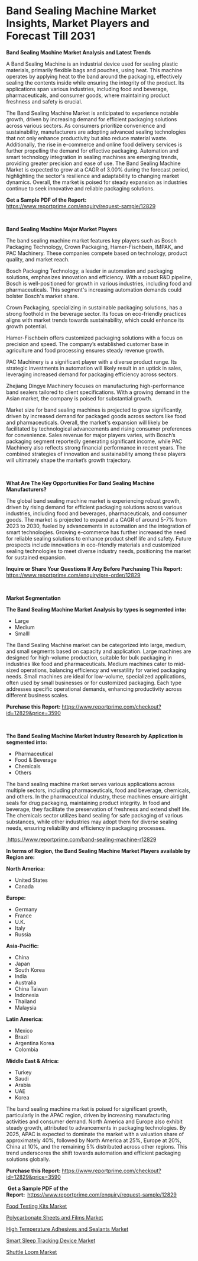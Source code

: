 <p><h1>Band Sealing Machine Market Insights, Market Players and Forecast Till 2031</h1></p><p><strong>Band Sealing Machine Market Analysis and Latest Trends</strong></p>
<p><p>A Band Sealing Machine is an industrial device used for sealing plastic materials, primarily flexible bags and pouches, using heat. This machine operates by applying heat to the band around the packaging, effectively sealing the contents inside while ensuring the integrity of the product. Its applications span various industries, including food and beverage, pharmaceuticals, and consumer goods, where maintaining product freshness and safety is crucial.</p><p>The Band Sealing Machine Market is anticipated to experience notable growth, driven by increasing demand for efficient packaging solutions across various sectors. As consumers prioritize convenience and sustainability, manufacturers are adopting advanced sealing technologies that not only enhance productivity but also reduce material waste. Additionally, the rise in e-commerce and online food delivery services is further propelling the demand for effective packaging. Automation and smart technology integration in sealing machines are emerging trends, providing greater precision and ease of use. The Band Sealing Machine Market is expected to grow at a CAGR of 3.00% during the forecast period, highlighting the sector's resilience and adaptability to changing market dynamics. Overall, the market is poised for steady expansion as industries continue to seek innovative and reliable packaging solutions.</p></p>
<p><strong>Get a Sample PDF of the Report:&nbsp;</strong> <a href="https://www.reportprime.com/enquiry/request-sample/12829?utm_campaign=1135&utm_medium=2&utm_source=Github&utm_content=ia&utm_term=02102024&utm_id=band-sealing-machine">https://www.reportprime.com/enquiry/request-sample/12829</a></p>
<p>&nbsp;</p>
<p><strong>Band Sealing Machine Major Market Players</strong></p>
<p><p>The band sealing machine market features key players such as Bosch Packaging Technology, Crown Packaging, Hamer-Fischbein, IMPAK, and PAC Machinery. These companies compete based on technology, product quality, and market reach.</p><p>Bosch Packaging Technology, a leader in automation and packaging solutions, emphasizes innovation and efficiency. With a robust R&D pipeline, Bosch is well-positioned for growth in various industries, including food and pharmaceuticals. This segment's increasing automation demands could bolster Bosch's market share.</p><p>Crown Packaging, specializing in sustainable packaging solutions, has a strong foothold in the beverage sector. Its focus on eco-friendly practices aligns with market trends towards sustainability, which could enhance its growth potential.</p><p>Hamer-Fischbein offers customized packaging solutions with a focus on precision and speed. The company’s established customer base in agriculture and food processing ensures steady revenue growth. </p><p>PAC Machinery is a significant player with a diverse product range. Its strategic investments in automation will likely result in an uptick in sales, leveraging increased demand for packaging efficiency across sectors.</p><p>Zhejiang Dingye Machinery focuses on manufacturing high-performance band sealers tailored to client specifications. With a growing demand in the Asian market, the company is poised for substantial growth.</p><p>Market size for band sealing machines is projected to grow significantly, driven by increased demand for packaged goods across sectors like food and pharmaceuticals. Overall, the market's expansion will likely be facilitated by technological advancements and rising consumer preferences for convenience. Sales revenue for major players varies, with Bosch’s packaging segment reportedly generating significant income, while PAC Machinery also reflects strong financial performance in recent years. The combined strategies of innovation and sustainability among these players will ultimately shape the market’s growth trajectory.</p></p>
<p>&nbsp;</p>
<p><strong>What Are The Key Opportunities For Band Sealing Machine Manufacturers?</strong></p>
<p><p>The global band sealing machine market is experiencing robust growth, driven by rising demand for efficient packaging solutions across various industries, including food and beverages, pharmaceuticals, and consumer goods. The market is projected to expand at a CAGR of around 5-7% from 2023 to 2030, fueled by advancements in automation and the integration of smart technologies. Growing e-commerce has further increased the need for reliable sealing solutions to enhance product shelf life and safety. Future prospects include innovations in eco-friendly materials and customized sealing technologies to meet diverse industry needs, positioning the market for sustained expansion.</p></p>
<p><strong>Inquire or Share Your Questions If Any Before Purchasing This Report:</strong> <a href="https://www.reportprime.com/enquiry/pre-order/12829?utm_campaign=1135&utm_medium=2&utm_source=Github&utm_content=ia&utm_term=02102024&utm_id=band-sealing-machine">https://www.reportprime.com/enquiry/pre-order/12829</a></p>
<p>&nbsp;</p>
<p><strong>Market Segmentation</strong></p>
<p><strong>The Band Sealing Machine Market Analysis by types is segmented into:</strong></p>
<p><ul><li>Large</li><li>Medium</li><li>Smalll</li></ul></p>
<p><p>The Band Sealing Machine market can be categorized into large, medium, and small segments based on capacity and application. Large machines are designed for high-volume production, suitable for bulk packaging in industries like food and pharmaceuticals. Medium machines cater to mid-sized operations, balancing efficiency and versatility for varied packaging needs. Small machines are ideal for low-volume, specialized applications, often used by small businesses or for customized packaging. Each type addresses specific operational demands, enhancing productivity across different business scales.</p></p>
<p><strong>Purchase this Report:&nbsp;</strong><a href="https://www.reportprime.com/checkout?id=12829&price=3590&utm_campaign=1135&utm_medium=2&utm_source=Github&utm_content=ia&utm_term=02102024&utm_id=band-sealing-machine">https://www.reportprime.com/checkout?id=12829&price=3590</a></p>
<p>&nbsp;</p>
<p><strong>The Band Sealing Machine Market Industry Research by Application is segmented into:</strong></p>
<p><ul><li>Pharmaceutical</li><li>Food & Beverage</li><li>Chemicals</li><li>Others</li></ul></p>
<p><p>The band sealing machine market serves various applications across multiple sectors, including pharmaceuticals, food and beverage, chemicals, and others. In the pharmaceutical industry, these machines ensure airtight seals for drug packaging, maintaining product integrity. In food and beverage, they facilitate the preservation of freshness and extend shelf life. The chemicals sector utilizes band sealing for safe packaging of various substances, while other industries may adopt them for diverse sealing needs, ensuring reliability and efficiency in packaging processes.</p></p>
<p><a href="https://www.reportprime.com/band-sealing-machine-r12829?utm_campaign=1135&utm_medium=2&utm_source=Github&utm_content=ia&utm_term=02102024&utm_id=band-sealing-machine">&nbsp;https://www.reportprime.com/band-sealing-machine-r12829</a></p>
<p><strong>In terms of Region, the Band Sealing Machine Market Players available by Region are:</strong></p>
<p>
    <p> <strong> North America: </strong>
        <ul>
            <li>United States</li>
            <li>Canada</li>
        </ul>
        </p> 
    <p> <strong> Europe: </strong>
        <ul>
            <li>Germany</li>
            <li>France</li>
            <li>U.K.</li>
            <li>Italy</li>
            <li>Russia</li>
        </ul>
        </p> 
    <p> <strong> Asia-Pacific: </strong>
        <ul>
            <li>China</li>
            <li>Japan</li>
            <li>South Korea</li>
            <li>India</li>
            <li>Australia</li>
            <li>China Taiwan</li>
            <li>Indonesia</li>
            <li>Thailand</li>
            <li>Malaysia</li>
        </ul>
        </p> 
    <p> <strong> Latin America: </strong>
        <ul>
            <li>Mexico</li>
            <li>Brazil</li>
            <li>Argentina Korea</li>
            <li>Colombia</li>
        </ul>
        </p> 
    <p> <strong> Middle East & Africa: </strong>
        <ul>
            <li>Turkey</li>
            <li>Saudi</li>
            <li>Arabia</li>
            <li>UAE</li>
            <li>Korea</li>
        </ul>
    </p>
    </p>
<p><p>The band sealing machine market is poised for significant growth, particularly in the APAC region, driven by increasing manufacturing activities and consumer demand. North America and Europe also exhibit steady growth, attributed to advancements in packaging technologies. By 2025, APAC is expected to dominate the market with a valuation share of approximately 40%, followed by North America at 25%, Europe at 20%, China at 10%, and the remaining 5% distributed across other regions. This trend underscores the shift towards automation and efficient packaging solutions globally.</p></p>
<p><strong>Purchase this Report: </strong><a href="https://www.reportprime.com/checkout?id=12829&price=3590&utm_campaign=1135&utm_medium=2&utm_source=Github&utm_content=ia&utm_term=02102024&utm_id=band-sealing-machine">https://www.reportprime.com/checkout?id=12829&price=3590</a></p>
<p>&nbsp;<strong>Get a Sample PDF of the Report:&nbsp;&nbsp;</strong><a href="https://www.reportprime.com/enquiry/request-sample/12829?utm_campaign=1135&utm_medium=2&utm_source=Github&utm_content=ia&utm_term=02102024&utm_id=band-sealing-machine">https://www.reportprime.com/enquiry/request-sample/12829</a></p>
<p><strong></strong></p>
<p><p><a href="https://www.linkedin.com/pulse/global-food-testing-kits-market-analysis-key-trends-future-t0vie?trackingId=%2FBliSnXARuKyYMEQ1M0uwA%3D%3D&utm_campaign=1135&utm_medium=2&utm_source=Github&utm_content=ia&utm_term=02102024&utm_id=band-sealing-machine">Food Testing Kits Market</a></p><p><a href="https://issuu.com/reportprime-2/docs/polycarbonate-sheets-and-films-mark_2548bdd80c67f6?utm_campaign=1135&utm_medium=2&utm_source=Github&utm_content=ia&utm_term=02102024&utm_id=band-sealing-machine">Polycarbonate Sheets and Films Market</a></p><p><a href="https://issuu.com/reportprime-2/docs/high-temperature-adhesives-and-seal_9672aa99374d78?utm_campaign=1135&utm_medium=2&utm_source=Github&utm_content=ia&utm_term=02102024&utm_id=band-sealing-machine">High Temperature Adhesives and Sealants Market</a></p><p><a href="https://www.linkedin.com/pulse/smart-sleep-tracking-device-market-trends-growth-outlook-2024-xijuc?utm_campaign=1135&utm_medium=2&utm_source=Github&utm_content=ia&utm_term=02102024&utm_id=band-sealing-machine">Smart Sleep Tracking Device Market</a></p><p><a href="https://github.com/mozsorpen/Market-Research-Report-List-1/blob/main/shuttle-loom-market.md?utm_campaign=1135&utm_medium=2&utm_source=Github&utm_content=ia&utm_term=02102024&utm_id=band-sealing-machine">Shuttle Loom Market</a></p></p>